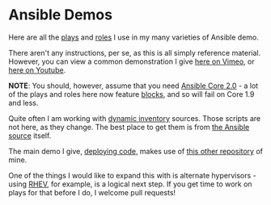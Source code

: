 # Ansible Demos

Here are all the [plays](plays) and [roles](roles) I use in my many varieties of Ansible demo.

There aren't any instructions, per se, as this is all simply reference material. However, you can view a common demonstration I give [here on Vimeo](https://vimeo.com/164267733), or [here on Youtube](https://youtu.be/DA1Pmunx6aM).

**NOTE**: You should, however, assume that you need [Ansible Core 2.0](https://github.com/ansible/ansible) - a lot of the plays and roles here now feature [blocks](http://docs.ansible.com/ansible/playbooks_blocks.html), and so will fail on Core 1.9 and less.

Quite often I am working with [dynamic inventory](http://docs.ansible.com/ansible/intro_dynamic_inventory.html) sources. Those scripts are not here, as they change. The best place to get them is from [the Ansible source](https://github.com/ansible/ansible/tree/devel/contrib/inventory) itself.

The main demo I give, [deploying code](roles/app), makes use of [this other repository](https://github.com/phips/flask_app) of mine.

One of the things I would like to expand this with is alternate hypervisors - using [RHEV](http://www.redhat.com/en/technologies/virtualization/enterprise-virtualization), for example, is a logical next step. If you get time to work on plays for that before I do, I welcome pull requests!
